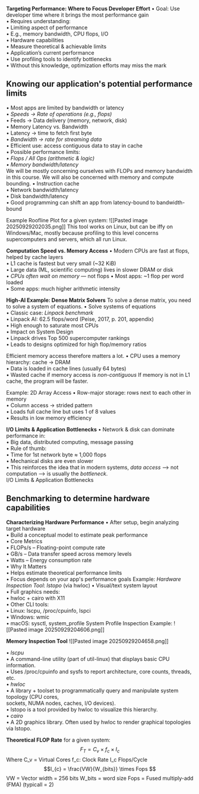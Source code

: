 **Targeting Performance: Where to Focus Developer Effort**
• Goal: Use developer time where it brings the most performance gain  
	• Requires understanding:  
• Limiting aspect of performance  
	• E.g., memory bandwidth, CPU flops, I/O  
• Hardware capabilities  
	• Measure theoretical & achievable limits  
• Application’s current performance  
	• Use profiling tools to identify bottlenecks  
• Without this knowledge, optimization efforts may miss the mark

## Knowing our application's potential performance limits 
• Most apps are limited by bandwidth or latency  
	• *Speeds -> Rate of operations (e.g., flops)*  
	• Feeds -> Data delivery (memory, network, disk)  
• Memory Latency vs. Bandwidth  
	• Latency -> time to fetch first byte  
	• *Bandwidth -> rate for streaming data*  
• Efficient use: access contiguous data to stay in cache  
	• Possible performance limits:  
	*• Flops / All Ops (arithmetic & logic)*  
	*• Memory bandwidth/latency*  
		We will be mostly concerning ourselves with FLOPs and memory bandwidth in this course. We will also be concerned with memory and compute bounding. 
	• Instruction cache  
	• Network bandwidth/latency  
	• Disk bandwidth/latency  
• Good programming can shift an app from latency-bound to bandwidth-bound

Example Roofline Plot for a given system:
![[Pasted image 20250929202035.png]]
This tool works on Linux, but can be iffy on Windows/Mac, mostly because profiling to this level concerns supercomputers and servers, which all run Linux. 

**Computation Speed vs. Memory Access**
• Modern CPUs are fast at flops, helped by cache layers  
• L1 cache is fastest but very small (~32 KiB)  
• Large data (ML, scientific computing) lives in slower DRAM or disk  
• *CPUs often wait on memory* — not flops
• Most apps: ~1 flop per word loaded  
• Some apps: much higher arithmetic intensity

**High-AI Example: Dense Matrix Solvers**
To solve a dense matrix, you need to solve a system of equations.
• Solve systems of equations  
• Classic case: *Linpack benchmark*  
• Linpack AI: 62.5 flops/word (Peise, 2017, p. 201, appendix)  
	• High enough to saturate most CPUs  
• Impact on System Design  
	• Linpack drives Top 500 supercomputer rankings  
	• Leads to designs optimized for high flop/memory ratios

Efficient memory access therefore matters a lot. 
	• CPU uses a memory hierarchy: cache -> DRAM  
	• Data is loaded in cache lines (usually 64 bytes)  
	• Wasted cache if memory access is *non-contiguous*
If memory is not in L1 cache, the program will be faster.

Example: 2D Array Access
• Row-major storage: rows next to each other in memory  
• Column access -> strided pattern  
• Loads full cache line but uses 1 of 8 values  
• Results in low memory efficiency  

**I/O Limits & Application Bottlenecks**
• Network & disk can dominate performance in:  
• Big data, distributed computing, message passing  
• Rule of thumb:  
	• Time for 1st network byte ≈ 1,000 flops  
	• Mechanical disks are even slower  
• This reinforces the idea that in modern systems, *data access* —> not  
computation —> is usually the *bottleneck*.  
I/O Limits & Application Bottlenecks

## Benchmarking to determine hardware capabilities 
**Characterizing Hardware Performance**
• After setup, begin analyzing target hardware  
• Build a conceptual model to estimate peak performance  
• Core Metrics  
	• FLOPs/s – Floating-point compute rate  
	• GB/s – Data transfer speed across memory levels  
	• Watts – Energy consumption rate  
• Why It Matters  
	• Helps estimate theoretical performance limits  
	• Focus depends on your app's performance goals
Example: *Hardware Inspection Tool*: *lstopo* (via hwloc)
• Visual/text system layout  
	• Full graphics needs:  
		• hwloc + cairo with X11  
• Other CLI tools:  
	• Linux: lscpu, /proc/cpuinfo, lspci  
	• Windows: wmic  
	• macOS: sysctl, system_profile
System Profile Inspection Example:
![[Pasted image 20250929204606.png]]

**Memory Inspection Tool**
![[Pasted image 20250929204658.png]]

• *lscpu*  
	• A command-line utility (part of util-linux) that displays basic CPU information.  
	• Uses /proc/cpuinfo and sysfs to report architecture, core counts, threads, etc.  
• *hwloc*  
	• A library + toolset to programmatically query and manipulate system topology (CPU cores,  
	sockets, NUMA nodes, caches, I/O devices).  
	• lstopo is a tool provided by hwloc to visualize this hierarchy.  
• *cairo*  
	• A 2D graphics library. Often used by hwloc to render graphical topologies via lstopo.

**Theoretical FLOP Rate** for a given system:
$$F_{T} = C_{v} \times f_{c} \times I_{c}$$
Where C_v = Virtual Cores
f_c: Clock Rate
I_c Flops/Cycle
$$I_{c} = \frac{VW}{W_{bits}} \times Fops $$
VW = Vector width = 256 bits 
W_bits = word size 
Fops = Fused multiply-add (FMA) (typicall = 2)


